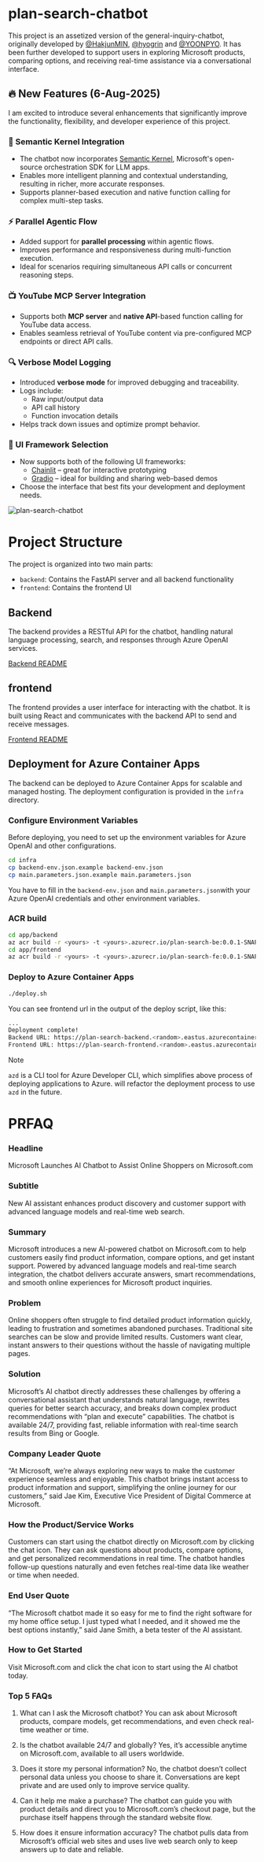 # plan-search-chatbot
This project is an assetized version of the general-inquiry-chatbot, originally developed by [@HakjunMIN](https://github.com/HakjunMIN), [@hyogrin](https://github.com/hyogrin) and [@YOONPYO](https://github.com/YOONPYOGitHub). It has been further developed to support users in exploring Microsoft products, comparing options, and receiving real-time assistance via a conversational interface.

## 🔥 New Features (6-Aug-2025)
I am excited to introduce several enhancements that significantly improve the functionality, flexibility, and developer experience of this project.

### 🧠 Semantic Kernel Integration
- The chatbot now incorporates [Semantic Kernel](https://github.com/microsoft/semantic-kernel), Microsoft's open-source orchestration SDK for LLM apps.
- Enables more intelligent planning and contextual understanding, resulting in richer, more accurate responses.
- Supports planner-based execution and native function calling for complex multi-step tasks.

### ⚡️ Parallel Agentic Flow
- Added support for **parallel processing** within agentic flows.
- Improves performance and responsiveness during multi-function execution.
- Ideal for scenarios requiring simultaneous API calls or concurrent reasoning steps.

### 📺 YouTube MCP Server Integration
- Supports both **MCP server** and **native API**-based function calling for YouTube data access.
- Enables seamless retrieval of YouTube content via pre-configured MCP endpoints or direct API calls.

### 🔍 Verbose Model Logging
- Introduced **verbose mode** for improved debugging and traceability.
- Logs include:
  - Raw input/output data
  - API call history
  - Function invocation details
- Helps track down issues and optimize prompt behavior.

### 🎨 UI Framework Selection
- Now supports both of the following UI frameworks:
  - [Chainlit](https://github.com/Chainlit/chainlit) – great for interactive prototyping
  - [Gradio](https://github.com/gradio-app/gradio) – ideal for building and sharing web-based demos
- Choose the interface that best fits your development and deployment needs.

![plan-search-chatbot](images/plan-search-chatbot-main.png)

# Project Structure

The project is organized into two main parts:

- `backend`: Contains the FastAPI server and all backend functionality
- `frontend`: Contains the frontend UI

## Backend

The backend provides a RESTful API for the chatbot, handling natural language processing, search, and responses through Azure OpenAI services.

[Backend README](app/backend/README.md)

## frontend

The frontend provides a user interface for interacting with the chatbot. It is built using React and communicates with the backend API to send and receive messages.

[Frontend README](app/frontend/README.md)

## Deployment for Azure Container Apps
The backend can be deployed to Azure Container Apps for scalable and managed hosting. The deployment configuration is provided in the `infra` directory.

### Configure Environment Variables
Before deploying, you need to set up the environment variables for Azure OpenAI and other configurations.
```sh
cd infra
cp backend-env.json.example backend-env.json
cp main.parameters.json.example main.parameters.json
```

You have to fill in the `backend-env.json` and `main.parameters.json`with your Azure OpenAI credentials and other environment variables.

### ACR build

```sh
cd app/backend
az acr build -r <yours> -t <yours>.azurecr.io/plan-search-be:0.0.1-SNAPSHOT .
cd app/frontend
az acr build -r <yours> -t <yours>.azurecr.io/plan-search-fe:0.0.1-SNAPSHOT .
```

### Deploy to Azure Container Apps
```sh
./deploy.sh
```

You can see frontend url in the output of the deploy script, like this:

```sh
...
Deployment complete!
Backend URL: https://plan-search-backend.<random>.eastus.azurecontainerapps.io
Frontend URL: https://plan-search-frontend.<random>.eastus.azurecontainerapps.io
```

>[!NOTE]
> `azd` is a CLI tool for Azure Developer CLI, which simplifies above process of deploying applications to Azure. will refactor the deployment process to use `azd` in the future.
# PRFAQ

### Headline
Microsoft Launches AI Chatbot to Assist Online Shoppers on Microsoft.com

### Subtitle
New AI assistant enhances product discovery and customer support with advanced language models and real-time web search.

### Summary
Microsoft introduces a new AI-powered chatbot on Microsoft.com to help customers easily find product information, compare options, and get instant support. Powered by advanced language models and real-time search integration, the chatbot delivers accurate answers, smart recommendations, and smooth online experiences for Microsoft product inquiries.

### Problem 
Online shoppers often struggle to find detailed product information quickly, leading to frustration and sometimes abandoned purchases. Traditional site searches can be slow and provide limited results. Customers want clear, instant answers to their questions without the hassle of navigating multiple pages.

### Solution 
Microsoft’s AI chatbot directly addresses these challenges by offering a conversational assistant that understands natural language, rewrites queries for better search accuracy, and breaks down complex product recommendations with “plan and execute” capabilities. The chatbot is available 24/7, providing fast, reliable information with real-time search results from Bing or Google.

### Company Leader Quote
“At Microsoft, we’re always exploring new ways to make the customer experience seamless and enjoyable. This chatbot brings instant access to product information and support, simplifying the online journey for our customers,” said Jae Kim, Executive Vice President of Digital Commerce at Microsoft.

### How the Product/Service Works
Customers can start using the chatbot directly on Microsoft.com by clicking the chat icon. They can ask questions about products, compare options, and get personalized recommendations in real time. The chatbot handles follow-up questions naturally and even fetches real-time data like weather or time when needed.

### End User Quote
“The Microsoft chatbot made it so easy for me to find the right software for my home office setup. I just typed what I needed, and it showed me the best options instantly,” said Jane Smith, a beta tester of the AI assistant.

### How to Get Started
Visit Microsoft.com and click the chat icon to start using the AI chatbot today.

### Top 5 FAQs
1. What can I ask the Microsoft chatbot?
You can ask about Microsoft products, compare models, get recommendations, and even check real-time weather or time.

2. Is the chatbot available 24/7 and globally?
Yes, it’s accessible anytime on Microsoft.com, available to all users worldwide.

3. Does it store my personal information?
No, the chatbot doesn’t collect personal data unless you choose to share it. Conversations are kept private and are used only to improve service quality.

4. Can it help me make a purchase?
The chatbot can guide you with product details and direct you to Microsoft.com’s checkout page, but the purchase itself happens through the standard website flow.

5. How does it ensure information accuracy?
The chatbot pulls data from Microsoft’s official web sites and uses live web search only to keep answers up to date and reliable.